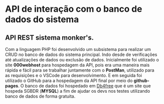 # API de interação com o banco de dados do sistema

## API REST sistema monker's.

Com a linguagem PHP foi desenvolvido um subsistema para realizar um CRUD no banco de dados do sistema principal. Indo desde de verificações até atualizações de dados ou exclusão de dados. Inicialmente foi utilizado o site **000webhost** para hospedagem da API, pois era uma maneira mais rápida e fácil para se trabalhar juntamente com o **PostMan**, utilizado para as requisições e o VSCode para desenvolvimento. E em seguida foi utilizado o GitHub para a hospedagem da API final por meio do **github-pages**. 
O banco de dados foi hospedado em [Db4free](https://www.db4free.net/) que é um site que hospeda SGBDR (**MYSQL**) a fim de ajudar os devs nos testes utilizando banco de dados de forma gratuita. 